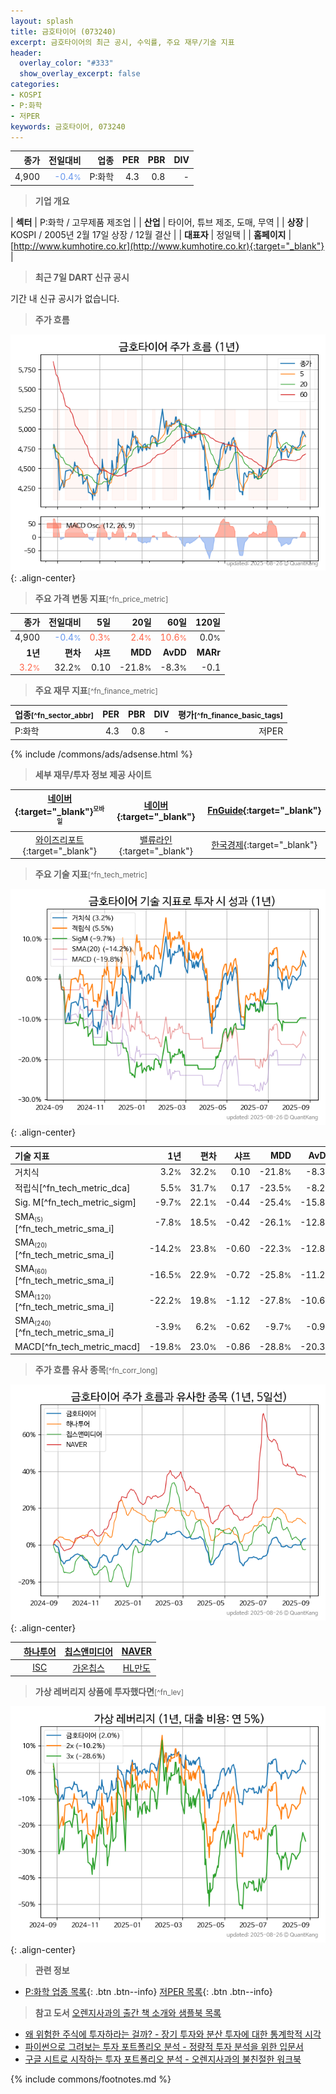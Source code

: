```yaml
---
layout: splash
title: 금호타이어 (073240)
excerpt: 금호타이어의 최근 공시, 수익률, 주요 재무/기술 지표
header:
  overlay_color: "#333"
  show_overlay_excerpt: false
categories:
- KOSPI
- P:화학
- 저PER
keywords: 금호타이어, 073240
---
```


| **종가** | **전일대비** | **업종** | **PER** | **PBR** | **DIV** |
| -------: | -----------: | -------: | ------: | ------: | ------: |
| 4,900 | <span style="color: cornflowerblue">-0.4<small>%</small></span> | P:화학 | 4.3 | 0.8 | - |

<!-- more -->


> **기업 개요**<a id="company"></a>

| <span style="white-space:nowrap;">**섹터**</span> | P:화학 / 고무제품 제조업 |
| <span style="white-space:nowrap;">**산업**</span> | 타이어, 튜브 제조, 도매, 무역 |
| <span style="white-space:nowrap;">**상장**</span> | KOSPI / 2005년 2월 17일 상장 / 12월 결산 |
| <span style="white-space:nowrap;">**대표자**</span> | 정일택 |
| <span style="white-space:nowrap;">**홈페이지**</span> | [http://www.kumhotire.co.kr](http://www.kumhotire.co.kr){:target="_blank"} |


> **최근 7일 DART 신규 공시**<a id="dart"></a>

기간 내 신규 공시가 없습니다.


> **주가 흐름**<a id="price"></a>

![073240](/stock/images/073240.png){: .align-center}


> **주요 가격 변동 지표**<small>[^fn_price_metric]</small>

| **종가** | **전일대비** | **5일** | **20일** | **60일** | **120일** |
| -------: | -----------: | ------: | -------: | -------: | --------: |
| 4,900 | <span style="color: cornflowerblue">-0.4<small>%</small></span> | <span style="color: tomato">0.3<small>%</small></span> | <span style="color: tomato">2.4<small>%</small></span> | <span style="color: tomato">10.6<small>%</small></span> | 0.0<small>%</small> |
| **1년** | **편차** | **샤프** | **MDD** | **AvDD** | **MARr** |
| <span style="color: tomato">3.2<small>%</small></span> | 32.2<small>%</small> | 0.10 | -21.8<small>%</small> | -8.3<small>%</small> | -0.1 |


> **주요 재무 지표**<small>[^fn_finance_metric]</small>

| **업종**<small>[^fn_sector_abbr]</small> | **PER** | **PBR** | **DIV** | **평가**<small>[^fn_finance_basic_tags]</small> |
| :--------------------------------------- | ------: | ------: | ------: | ----------------------------------------------: |
| P:화학 | 4.3 | 0.8 | - | 저PER |



{% include /commons/ads/adsense.html %}

> **세부 재무/투자 정보 제공 사이트**

| [네이버](https://m.stock.naver.com/domestic/stock/073240/finance/summary){:target="_blank"}<sup><small>모바일</small></sup> | [네이버](https://finance.naver.com/item/coinfo.naver?code=073240){:target="_blank"} | [FnGuide](https://comp.fnguide.com/SVO2/ASP/SVD_Invest.asp?gicode=A073240&MenuYn=Y){:target="_blank"} |
| :---: | :---: | :---: |
| [와이즈리포트](https://comp.wisereport.co.kr/company/c1040001.aspx?cmp_cd=073240){:target="_blank"} | [밸류라인](https://www.valueline.co.kr/finance/summary/073240){:target="_blank"} | [한국경제](https://markets.hankyung.com/stock/073240/financial-summary){:target="_blank"} |


> **주요 기술 지표**<small>[^fn_tech_metric]</small>


![073240](/stock/images/073240_tech.png){: .align-center}

| **기술 지표** | **1년** | **편차** | **샤프** | **MDD** | **AvDD** |
| :------------ | ------: | -----------: | -------: | ------: | -------: |
| 거치식 | 3.2<small>%</small> | 32.2<small>%</small> | 0.10 | -21.8<small>%</small> | -8.3<small>%</small> |
| 적립식[^fn_tech_metric_dca] | 5.5<small>%</small> | 31.7<small>%</small> | 0.17 | -23.5<small>%</small> | -8.2<small>%</small> |
| Sig. M[^fn_tech_metric_sigm] | -9.7<small>%</small> | 22.1<small>%</small> | -0.44 | -25.4<small>%</small> | -15.8<small>%</small> |
| SMA<small><sub>(5)</sub></small>[^fn_tech_metric_sma_i] | -7.8<small>%</small> | 18.5<small>%</small> | -0.42 | -26.1<small>%</small> | -12.8<small>%</small> |
| SMA<small><sub>(20)</sub></small>[^fn_tech_metric_sma_i] | -14.2<small>%</small> | 23.8<small>%</small> | -0.60 | -22.3<small>%</small> | -12.8<small>%</small> |
| SMA<small><sub>(60)</sub></small>[^fn_tech_metric_sma_i] | -16.5<small>%</small> | 22.9<small>%</small> | -0.72 | -25.8<small>%</small> | -11.2<small>%</small> |
| SMA<small><sub>(120)</sub></small>[^fn_tech_metric_sma_i] | -22.2<small>%</small> | 19.8<small>%</small> | -1.12 | -27.8<small>%</small> | -10.6<small>%</small> |
| SMA<small><sub>(240)</sub></small>[^fn_tech_metric_sma_i] | -3.9<small>%</small> | 6.2<small>%</small> | -0.62 | -9.7<small>%</small> | -0.9<small>%</small> |
| MACD[^fn_tech_metric_macd] | -19.8<small>%</small> | 23.0<small>%</small> | -0.86 | -28.8<small>%</small> | -20.3<small>%</small> |


> **주가 흐름 유사 종목**<a id="corr"></a><small>[^fn_corr_long]</small>

![073240](/stock/images/073240_corr.png){: .align-center}

|       | [하나투어](/039130/) | [칩스앤미디어](/094360/) | [NAVER](/035420/) |
| :---: | :------------------------------------: | :------------------------------------: | :------------------------------------: |
|       | [ISC](/095340/) | [가온칩스](/399720/) | [HL만도](/204320/) |


> **가상 레버리지 상품에 투자했다면**<a id="2x"></a><small>[^fn_lev]</small>

![073240](/stock/images/073240_2x.png){: .align-center}


> **관련 정보**

- [P:화학 업종 목록](/stats/sector/kospi_업종_화학_종목/){: .btn .btn--info} [저PER 목록](/fn/fn_low_per/){: .btn .btn--info}

> **참고 도서** [오렌지사과의 출간 책 소개와 샘플북 목록](https://kongdori.tistory.com/691)

- [왜 위험한 주식에 투자하라는 걸까? - 장기 투자와 분산 투자에 대한 통계학적 시각](https://kongdori.tistory.com/421)
- [파이썬으로 그려보는 투자 포트폴리오 분석  - 정량적 투자 분석을 위한 입문서](https://kongdori.tistory.com/643)
- [구글 시트로 시작하는 투자 포트폴리오 분석 - 오렌지사과의 불친절한 워크북](https://kongdori.tistory.com/449)


{% include commons/footnotes.md %}
